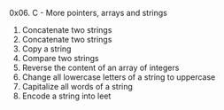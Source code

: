 0x06. C - More pointers, arrays and strings
1. Concatenate two strings
2. Concatenate two strings
3. Copy a string
4. Compare two strings
5. Reverse the content of an array of integers
6. Change all lowercase letters of a string to uppercase
7. Capitalize all words of a string
8. Encode a string into leet
